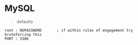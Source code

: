 # MySQL

> defaults 
```
root : NOPASSWORD 		; if within rules of engagement try bruteforcing this
PORT : 3306
```

